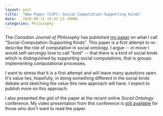 ```yaml
---
layout: post
title:  "New Paper (CJP): Social-Computation-Supporting Kinds"
date:   2020-08-11 19:47:13 +0000
categories: Philosophy
---
```


The _Canadian Journal of Philosophy_ has published [my paper](http://dx.doi.org/10.1017/can.2020.33) on what I call "Social-Computation-Supporting Kinds". This paper is a first attempt to re-describe the role of computation in social ontology. I argue -- in move I would self-servingly love to call "bold" --  that there is a kind of social kinds which is distinguished by supporting social computations, that is groups implementing computational processes. 

I want to stress that it is a first attempt and will leave many questions open. It's value lies, hopefully, in doing something different in the social kinds debate and sketching the value this new approach will have. I expect to publish more on this approach.

I also presented the gist of the paper at the recent online _Social Ontology_ conference. My video presentation from this conference is [still available](https://so2020.isosonline.org/conference/social-computation-supporting-kinds/) for those who don't want to read the paper.

